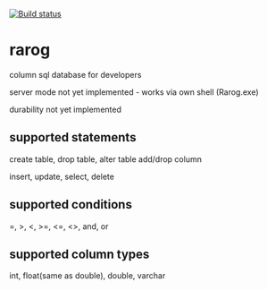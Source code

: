 [![Build status](https://ci.appveyor.com/api/projects/status/c040s6utdqj5fkj7?svg=true)](https://ci.appveyor.com/project/neyrox/rarog)
# rarog
column sql database for developers

server mode not yet implemented - works via own shell (Rarog.exe)

durability not yet implemented

## supported statements
create table, drop table, alter table add/drop column

insert, update, select, delete

## supported conditions
=, >, <, >=, <=, <>, and, or

## supported column types
int, float(same as double), double, varchar



